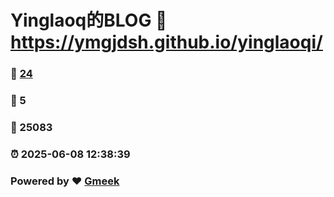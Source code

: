 # Yinglaoq的BLOG :link: https://ymgjdsh.github.io/yinglaoqi/ 
### :page_facing_up: [24](https://ymgjdsh.github.io/yinglaoqi//tag.html) 
### :speech_balloon: 5 
### :hibiscus: 25083 
### :alarm_clock: 2025-06-08 12:38:39 
### Powered by :heart: [Gmeek](https://github.com/Meekdai/Gmeek)

